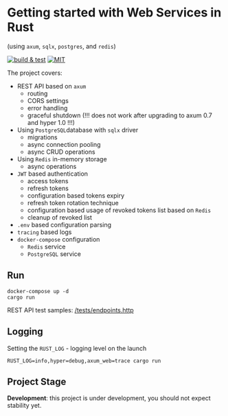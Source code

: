 # Getting started with Web Services in Rust

(using `axum`, `sqlx`, `postgres`, and `redis`)

[![build & test](https://github.com/sheroz/axum-web/actions/workflows/ci.yml/badge.svg)](https://github.com/sheroz/axum-web/actions/workflows/ci.yml)
[![MIT](https://img.shields.io/github/license/sheroz/axum-web)](https://github.com/sheroz/axum-web/tree/main/LICENSE)

The project covers:

- REST API based on `axum`
  - routing
  - CORS settings
  - error handling
  - graceful shutdown (!!! does not work after upgrading to axum 0.7 and hyper 1.0 !!!)
- Using `PostgreSQL`database with `sqlx` driver
  - migrations
  - async connection pooling
  - async CRUD operations
- Using `Redis` in-memory storage
  - async operations
- `JWT` based authentication
  - access tokens
  - refresh tokens
  - configuration based tokens expiry
  - refresh token rotation technique
  - configuration based usage of revoked tokens list based on `Redis`
  - cleanup of revoked list
- `.env` based configuration parsing
- `tracing` based logs
- `docker-compose` configuration
  - `Redis` service
  - `PostgreSQL` service

## Run

```text
docker-compose up -d
cargo run
```

REST API test samples: [/tests/endpoints.http](/tests/endpoints.http)

## Logging

Setting the `RUST_LOG` - logging level on the launch

```text
RUST_LOG=info,hyper=debug,axum_web=trace cargo run
```

## Project Stage

**Development**: this project is under development, you should not expect stability yet.
